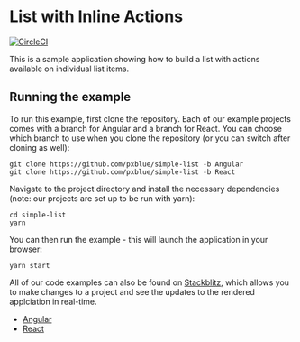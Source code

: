 # List with Inline Actions

[![CircleCI](https://circleci.com/gh/pxblue/simple-list/tree/react.svg?style=shield)](https://circleci.com/gh/pxblue/simple-list/tree/react)

This is a sample application showing how to build a list with actions available on individual list items.

## Running the example
To run this example, first clone the repository. Each of our example projects comes with a branch for Angular and a branch for React. You can choose which branch to use when you clone the repository (or you can switch after cloning as well):

```
git clone https://github.com/pxblue/simple-list -b Angular
git clone https://github.com/pxblue/simple-list -b React
```

Navigate to the project directory and install the necessary dependencies (note: our projects are set up to be run with yarn):

```
cd simple-list
yarn
```

You can then run the example - this will launch the application in your browser:
```
yarn start
```

All of our code examples can also be found on [Stackblitz](http://www.stackblitz.com/@px-blue), which allows you to make changes to a project and see the updates to the rendered applciation in real-time.
- [Angular](https://stackblitz.com/edit/pxblue-action-list-angular)
- [React](https://stackblitz.com/edit/pxblue-action-list-react)
